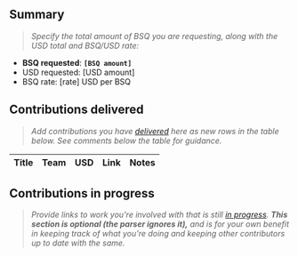 <!--
Compensation requests have a specific format that enables them to be parsed programmatically for more efficient budgeting. Please make sure you stick to the template. A linter will evaluate your request after you remove [WIP] from the issue title and notify you of any issues.

See the following link for details:
https://bisq.wiki/Making_a_compensation_request

Feel free to browse other requests if you're not sure about something, or reach out in #compensation on Keybase (https://keybase.io/team/bisq).
-->


## Summary

> _Specify the total amount of BSQ you are requesting, along with the USD total and BSQ/USD rate:_

- **BSQ requested**: **`[BSQ amount]`** <!-- [BSQ amount] should be: USD amount / BSQ rate -->
- USD requested: [USD amount] <!-- [USD amount] should be: total of all contributions listed in "contributions delivered" table below -->
- BSQ rate: [rate] USD per BSQ <!-- [rate] should be the rate used to determine the BSQ amount above, as specified in the cycle's rate announcement (https://bisq.wiki/Compensation_Maintainer#Announce_BSQ-USD_rate) -->


## Contributions delivered

> _Add contributions you have [delivered](https://github.com/bisq-network/proposals/issues/19) here as new rows in the table below. See comments below the table for guidance._

| Title | Team | USD | Link | Notes |
| --- | --- | --- | --- | --- |

<!-- 

Each contribution should be a new line-item in the table above. 

Title - optional, string.
Team - optional, must one of the following: admin, dev, growth, ops, support (case-insensitive). If the line-item is for a role, please add a `*`. See Example 2 below.
USD - optional, number. Please do not specify 'USD', as the column title makes units clear.
Link - optional, string.
Notes - optional, string.

Example 1 - typical contribution:

| Add local Bitcoin node configuration detection | dev | 240 | https://github.com/bisq-network/bisq/pull/3982

Example 2 - role (note the asterisk):

| Community manager | growth* | 400 | https://github.com/bisq-network/roles/issues/95#issuecomment-628431613

Example 3 - list of minor contributions, such as reviews:

| | | | https://github.com/bisq-network/bisq/pull/3968 | This and PRs below too small to be valued separately. See total at bottom.
| | | | https://github.com/bisq-network/bisq/pull/4040
| | | | https://github.com/bisq-network/bisq/pull/4044
| | | | https://github.com/bisq-network/bisq/pull/4048
| | | | https://github.com/bisq-network/bisq/pull/4066
| | dev | 400 | https://github.com/bisq-network/bisq/pull/4062 | Total for items above.

-->


## Contributions in progress

> _Provide links to work you're involved with that is still [in progress](https://github.com/bisq-network/proposals/issues/19). **This section is optional (the parser ignores it),** and is for your own benefit in keeping track of what you're doing and keeping other contributors up to date with the same._
